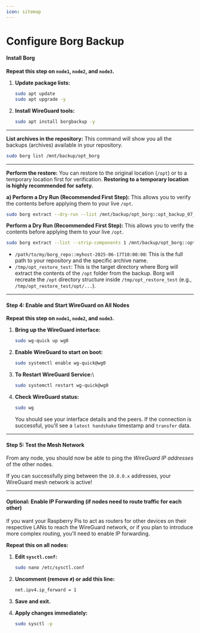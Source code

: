 ```yaml
---
icon: sitemap
---
```


# Configure Borg Backup

#### **Install Borg**&#x20;

**Repeat this step on `node1`, `node2`, and `node3`.**

1.  **Update package lists:**

    ```bash
    sudo apt update
    sudo apt upgrade -y
    ```
2.  **Install WireGuard tools:**

    ```bash
    sudo apt install borgbackup -y
    ```

***

**List archives in the repository:** This command will show you all the backups (archives) available in your repository.

```bash
sudo borg list /mnt/backup/opt_borg
```

***

**Perform the restore:** You can restore to the original location (`/opt`) or to a temporary location first for verification. **Restoring to a temporary location is highly recommended for safety.**

**a) Perform a Dry Run (Recommended First Step):** This allows you to verify the contents before applying them to your live `/opt`.

```bash
sudo borg extract --dry-run --list /mnt/backup/opt_borg::opt_backup_07_Jun_2025_05_PM
```

&#x20;**Perform a Dry Run (Recommended First Step):** This allows you to verify the contents before applying them to your live `/opt`.

```bash
sudo borg extract --list --strip-components 1 /mnt/backup/opt_borg::opt_backup_07_Jun_2025_05_PM
```

* `/path/to/my/borg_repo::myhost-2025-06-17T10:00:00`: This is the full path to your repository and the specific archive name.
* `/tmp/opt_restore_test`: This is the target directory where Borg will extract the contents of the `/opt` folder from the backup. Borg will recreate the `/opt` directory structure inside `/tmp/opt_restore_test` (e.g., `/tmp/opt_restore_test/opt/...`).

***

#### **Step 4: Enable and Start WireGuard on All Nodes**

**Repeat this step on `node1`, `node2`, and `node3`.**

1.  **Bring up the WireGuard interface:**

    ```bash
    sudo wg-quick up wg0
    ```
2.  **Enable WireGuard to start on boot:**

    ```bash
    sudo systemctl enable wg-quick@wg0
    ```
3.  **To Restart WireGuard Service:**\


    ```bash
    sudo systemctl restart wg-quick@wg0
    ```
4.  **Check WireGuard status:**

    ```bash
    sudo wg
    ```

    You should see your interface details and the peers. If the connection is successful, you'll see a `latest handshake` timestamp and `transfer` data.

***

#### **Step 5: Test the Mesh Network**

From any node, you should now be able to ping the _WireGuard IP addresses_ of the other nodes.

If you can successfully ping between the `10.0.0.x` addresses, your WireGuard mesh network is active!

***

#### **Optional: Enable IP Forwarding (if nodes need to route traffic for each other)**

If you want your Raspberry Pis to act as routers for other devices on their respective LANs to reach the WireGuard network, or if you plan to introduce more complex routing, you'll need to enable IP forwarding.

**Repeat this on all nodes:**

1.  **Edit `sysctl.conf`:**

    ```bash
    sudo nano /etc/sysctl.conf
    ```
2.  **Uncomment (remove `#`) or add this line:**

    ```bash
    net.ipv4.ip_forward = 1
    ```
3. **Save and exit.**
4.  **Apply changes immediately:**

    ```bash
    sudo sysctl -p
    ```
